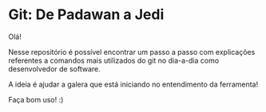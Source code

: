 # Git: De Padawan a Jedi

Olá! 

Nesse repositório é possível encontrar um passo a passo com explicações referentes a comandos mais utilizados do git no dia-a-dia como desenvolvedor de software.

A ideia é ajudar a galera que está iniciando no entendimento da ferramenta!

Faça bom uso! :) 

